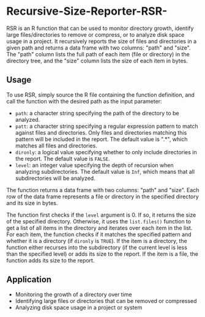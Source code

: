 # Recursive-Size-Reporter-RSR-

RSR is an R function that can be used to monitor directory growth, identify large files/directories to remove or compress, or to analyze disk space usage in a project. It recursively reports the size of files and directories in a given path and returns a data frame with two columns: "path" and "size". The "path" column lists the full path of each item (file or directory) in the directory tree, and the "size" column lists the size of each item in bytes.

## Usage

To use RSR, simply source the R file containing the function definition, and call the function with the desired path as the input parameter:

- `path`: a character string specifying the path of the directory to be analyzed.
- `patt`: a character string specifying a regular expression pattern to match against files and directories. Only files and directories matching this pattern will be included in the report. The default value is ".*", which matches all files and directories.
- `dironly`: a logical value specifying whether to only include directories in the report. The default value is `FALSE`.
- `level`: an integer value specifying the depth of recursion when analyzing subdirectories. The default value is `Inf`, which means that all subdirectories will be analyzed.

The function returns a data frame with two columns: "path" and "size". Each row of the data frame represents a file or directory in the specified directory and its size in bytes.

The function first checks if the `level` argument is 0. If so, it returns the size of the specified directory. Otherwise, it uses the `list.files()` function to get a list of all items in the directory and iterates over each item in the list. For each item, the function checks if it matches the specified pattern and whether it is a directory (if `dironly` is `TRUE`). If the item is a directory, the function either recurses into the subdirectory (if the current level is less than the specified level) or adds its size to the report. If the item is a file, the function adds its size to the report.

## Application 

- Monitoring the growth of a directory over time
- Identifying large files or directories that can be removed or compressed
- Analyzing disk space usage in a project or system
